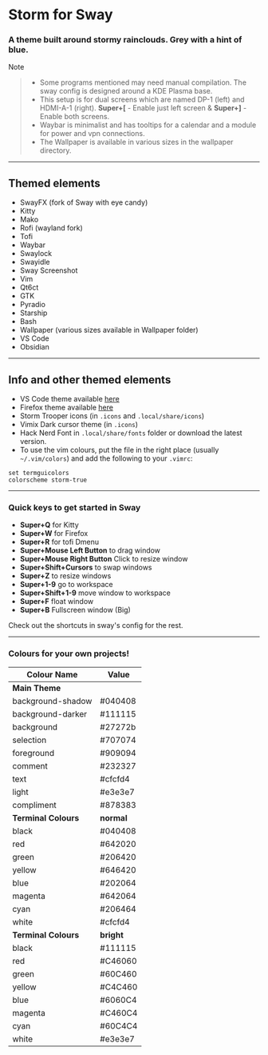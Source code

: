 # Storm for Sway

### A theme built around stormy rainclouds. Grey with a hint of blue.


Note
> - Some programs mentioned may need manual compilation. The sway config is designed around a KDE Plasma base.
> - This setup is for dual screens which are named DP-1 (left) and HDMI-A-1 (right). **Super+[** - Enable just left screen & **Super+]** - Enable both screens.
> - Waybar is minimalist and has tooltips for a calendar and a module for power and vpn connections.
> - The Wallpaper is available in various sizes in the wallpaper directory.
>
>

---

## Themed elements

- SwayFX (fork of Sway with eye candy)
- Kitty
- Mako
- Rofi (wayland fork)
- Tofi
- Waybar
- Swaylock
- Swayidle
- Sway Screenshot
- Vim
- Qt6ct
- GTK
- Pyradio
- Starship
- Bash
- Wallpaper (various sizes available in Wallpaper folder)
- VS Code
- Obsidian

---

## Info and other themed elements

- VS Code theme available [here](https://marketplace.visualstudio.com/items?itemName=JackdawDev.storm-darktheme&ssr=false)
- Firefox theme available [here](https://addons.mozilla.org/en-GB/firefox/addon/storm-by-mechatour/)
- Storm Trooper icons (in `.icons` and `.local/share/icons`)
- Vimix Dark cursor theme (in `.icons`)
- Hack Nerd Font in `.local/share/fonts` folder or download the latest version. 
- To use the vim colours, put the file in the right place (usually `~/.vim/colors`) and add the following to your `.vimrc`:
```text
set termguicolors
colorscheme storm-true
```
---

### Quick keys to get started in Sway

- **Super+Q** for Kitty
- **Super+W** for Firefox
- **Super+R** for tofi Dmenu
- **Super+Mouse Left Button** to drag window
- **Super+Mouse Right Button** Click to resize window
- **Super+Shift+Cursors** to swap windows
- **Super+Z** to resize windows
- **Super+1-9** go to workspace
- **Super+Shift+1-9** move window to workspace
- **Super+F** float window
- **Super+B** Fullscreen window (Big)

Check out the shortcuts in sway's config for the rest.

---

### Colours for your own projects!

| Colour Name | Value |
| --- | --- |
| **Main Theme** | |
| background-shadow | \#040408 |
| background-darker | \#111115 |
| background| \#27272b |
| selection | \#707074 |
| foreground | \#909094 |
| comment | \#232327 |
| text | \#cfcfd4 |
| light | \#e3e3e7 |
| compliment | \#878383 |
| **Terminal Colours** | **normal** |
| black | \#040408 |
| red | \#642020 |
| green | \#206420 |
| yellow | \#646420 |
| blue | \#202064 |
| magenta | \#642064 |
| cyan | \#206464 |
| white | \#cfcfd4 |
| **Terminal Colours** | **bright** |
| black | \#111115 |
| red | \#C46060 |
| green | \#60C460 |
| yellow | \#C4C460 |
| blue | \#6060C4 |
| magenta | \#C460C4 |
| cyan | \#60C4C4 |
| white | \#e3e3e7 |
